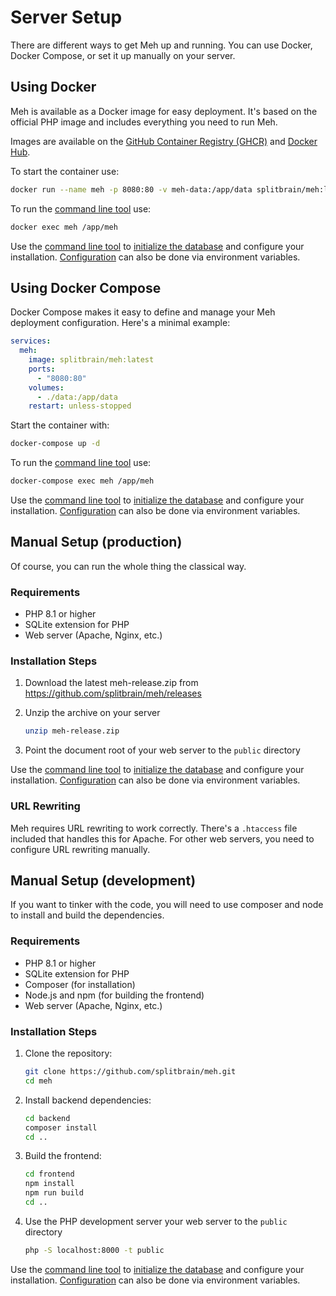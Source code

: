 # Server Setup

There are different ways to get Meh up and running. You can use Docker, Docker Compose, or set it up manually on your server.

## Using Docker

Meh is available as a Docker image for easy deployment. It's based on the official PHP image and includes everything you need to run Meh.

Images are available on the [GitHub Container Registry (GHCR)](https://github.com/splitbrain/meh/pkgs/container/meh) and [Docker Hub](https://hub.docker.com/r/splitbrain/meh).

To start the container use:

```bash
docker run --name meh -p 8080:80 -v meh-data:/app/data splitbrain/meh:latest
```

To run the [command line tool](cli.md) use:

```bash
docker exec meh /app/meh
```

Use the [command line tool](cli.md) to [initialize the database](migrate.md) and configure your installation. [Configuration](configuration.md) can also be done via environment variables.


## Using Docker Compose

Docker Compose makes it easy to define and manage your Meh deployment configuration. Here's a minimal example:

```yaml
services:
  meh:
    image: splitbrain/meh:latest
    ports:
      - "8080:80"
    volumes:
      - ./data:/app/data
    restart: unless-stopped
```

Start the container with:

```bash
docker-compose up -d
```

To run the [command line tool](cli.md) use:

```bash
docker-compose exec meh /app/meh
```

Use the [command line tool](cli.md) to [initialize the database](migrate.md) and configure your installation. [Configuration](configuration.md) can also be done via environment variables.

## Manual Setup (production)

Of course, you can run the whole thing the classical way.

### Requirements

- PHP 8.1 or higher
- SQLite extension for PHP
- Web server (Apache, Nginx, etc.)

### Installation Steps

1. Download the latest meh-release.zip from https://github.com/splitbrain/meh/releases

2. Unzip the archive on your server
   ```bash
   unzip meh-release.zip
   ```
3. Point the document root of your web server to the `public` directory

Use the [command line tool](cli.md) to [initialize the database](migrate.md) and configure your installation. [Configuration](configuration.md) can also be done via environment variables.

### URL Rewriting

Meh requires URL rewriting to work correctly. There's a `.htaccess` file included that handles this for Apache. For other web servers, you need to configure URL rewriting manually.


## Manual Setup (development)

If you want to tinker with the code, you will need to use composer and node to install and build the dependencies. 

### Requirements

- PHP 8.1 or higher
- SQLite extension for PHP
- Composer (for installation)
- Node.js and npm (for building the frontend)
- Web server (Apache, Nginx, etc.)

### Installation Steps

1. Clone the repository:
   ```bash
   git clone https://github.com/splitbrain/meh.git
   cd meh
   ```

2. Install backend dependencies:
   ```bash
   cd backend
   composer install
   cd ..
   ```

3. Build the frontend:
   ```bash
   cd frontend
   npm install
   npm run build
   cd ..
   ```

4. Use the PHP development server  your web server to the `public` directory
   ```bash
   php -S localhost:8000 -t public
   ```

Use the [command line tool](cli.md) to [initialize the database](migrate.md) and configure your installation. [Configuration](configuration.md) can also be done via environment variables.
